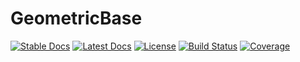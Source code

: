 # GeometricBase

[![Stable Docs](https://img.shields.io/badge/docs-stable-blue.svg)](https://JuliaGNI.github.io/GeometricBase.jl/stable)
[![Latest Docs](https://img.shields.io/badge/docs-latest-blue.svg)](https://JuliaGNI.github.io/GeometricBase.jl/dev)
[![License](https://img.shields.io/badge/license-MIT-blue.svg)](LICENSE)
[![Build Status](https://github.com/JuliaGNI/GeometricBase.jl/workflows/CI/badge.svg)](https://github.com/JuliaGNI/GeometricBase.jl/actions)
[![Coverage](https://codecov.io/gh/JuliaGNI/GeometricBase.jl/branch/master/graph/badge.svg)](https://codecov.io/gh/JuliaGNI/GeometricBase.jl)
